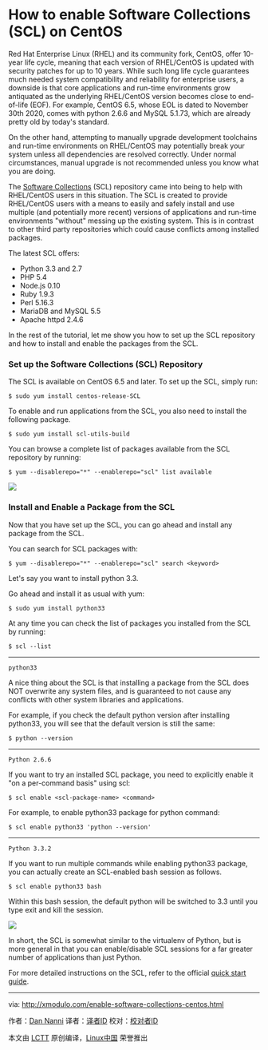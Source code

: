 How to enable Software Collections (SCL) on CentOS
================================================================================
Red Hat Enterprise Linux (RHEL) and its community fork, CentOS, offer 10-year life cycle, meaning that each version of RHEL/CentOS is updated with security patches for up to 10 years. While such long life cycle guarantees much needed system compatibility and reliability for enterprise users, a downside is that core applications and run-time environments grow antiquated as the underlying RHEL/CentOS version becomes close to end-of-life (EOF). For example, CentOS 6.5, whose EOL is dated to November 30th 2020, comes with python 2.6.6 and MySQL 5.1.73, which are already pretty old by today's standard.

On the other hand, attempting to manually upgrade development toolchains and run-time environments on RHEL/CentOS may potentially break your system unless all dependencies are resolved correctly. Under normal circumstances, manual upgrade is not recommended unless you know what you are doing.

The [Software Collections][1] (SCL) repository came into being to help with RHEL/CentOS users in this situation. The SCL is created to provide RHEL/CentOS users with a means to easily and safely install and use multiple (and potentially more recent) versions of applications and run-time environments "without" messing up the existing system. This is in contrast to other third party repositories which could cause conflicts among installed packages.

The latest SCL offers:

- Python 3.3 and 2.7
- PHP 5.4
- Node.js 0.10
- Ruby 1.9.3
- Perl 5.16.3
- MariaDB and MySQL 5.5
- Apache httpd 2.4.6 

In the rest of the tutorial, let me show you how to set up the SCL repository and how to install and enable the packages from the SCL.

### Set up the Software Collections (SCL) Repository ###

The SCL is available on CentOS 6.5 and later. To set up the SCL, simply run:

    $ sudo yum install centos-release-SCL

To enable and run applications from the SCL, you also need to install the following package.

    $ sudo yum install scl-utils-build

You can browse a complete list of packages available from the SCL repository by running:

    $ yum --disablerepo="*" --enablerepo="scl" list available

![](https://c2.staticflickr.com/6/5730/23304424250_f5c8a09584_c.jpg)

### Install and Enable a Package from the SCL ###

Now that you have set up the SCL, you can go ahead and install any package from the SCL.

You can search for SCL packages with:

    $ yum --disablerepo="*" --enablerepo="scl" search <keyword>

Let's say you want to install python 3.3.

Go ahead and install it as usual with yum:

    $ sudo yum install python33

At any time you can check the list of packages you installed from the SCL by running:

    $ scl --list

----------

    python33

A nice thing about the SCL is that installing a package from the SCL does NOT overwrite any system files, and is guaranteed to not cause any conflicts with other system libraries and applications.

For example, if you check the default python version after installing python33, you will see that the default version is still the same:

    $ python --version

----------

    Python 2.6.6

If you want to try an installed SCL package, you need to explicitly enable it "on a per-command basis" using scl:

    $ scl enable <scl-package-name> <command>

For example, to enable python33 package for python command:

    $ scl enable python33 'python --version'

----------

    Python 3.3.2

If you want to run multiple commands while enabling python33 package, you can actually create an SCL-enabled bash session as follows.

    $ scl enable python33 bash

Within this bash session, the default python will be switched to 3.3 until you type exit and kill the session.

![](https://c2.staticflickr.com/6/5642/23491549632_1d08e163cc_c.jpg)

In short, the SCL is somewhat similar to the virtualenv of Python, but is more general in that you can enable/disable SCL sessions for a far greater number of applications than just Python.

For more detailed instructions on the SCL, refer to the official [quick start guide][2].

--------------------------------------------------------------------------------

via: http://xmodulo.com/enable-software-collections-centos.html

作者：[Dan Nanni][a]
译者：[译者ID](https://github.com/译者ID)
校对：[校对者ID](https://github.com/校对者ID)

本文由 [LCTT](https://github.com/LCTT/TranslateProject) 原创编译，[Linux中国](https://linux.cn/) 荣誉推出

[a]:http://xmodulo.com/author/nanni
[1]:https://www.softwarecollections.org/
[2]:https://www.softwarecollections.org/docs/